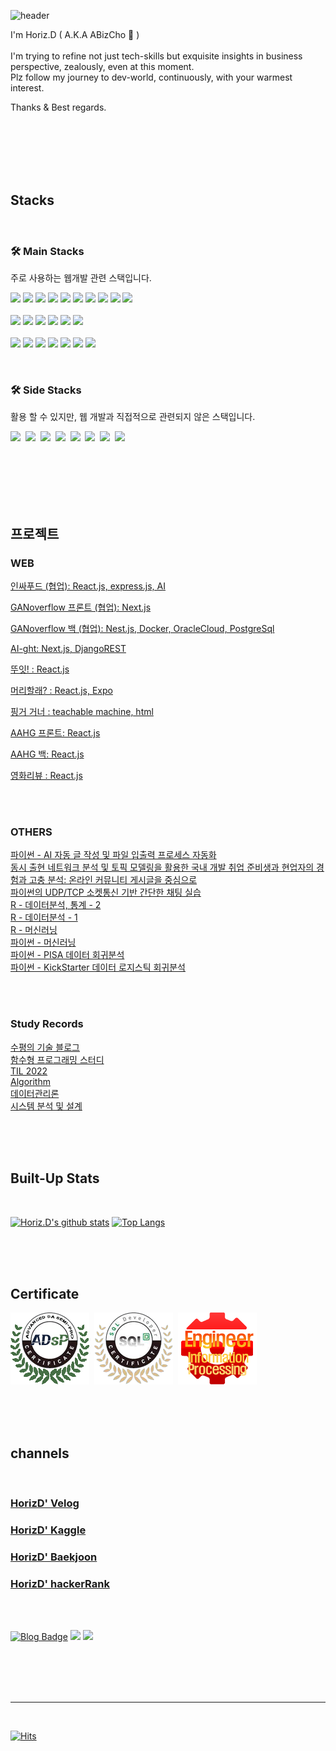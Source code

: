 ![header](https://capsule-render.vercel.app/api?type=waving&color=0:12c2e9,50:c471ed,80:f7797d&height=150&section=header&text=Hi!%20It's%20me%20Horiz.D!&fontSize=30&fontColor=ffffff&fontAlignY=35)

I'm Horiz.D ( A.K.A ABizCho 🌰 ) <br><br>
I'm trying to refine not just tech-skills but exquisite insights in business perspective, zealously, even at this moment. <br>
Plz follow my journey to dev-world, continuously, with your warmest interest.

Thanks & Best regards.
<br><br><br><br>

<br><br>

## Stacks
<br>

### 🛠 Main Stacks
주로 사용하는 웹개발 관련 스택입니다.
<br>
<p>
  <div>
     <img src="https://img.shields.io/badge/NextJS-000000?style=flat-square&logo=Next.js&logoColor=white"/></a>
     <img src="https://img.shields.io/badge/ReactJS-61DAFB?style=flat-square&logo=React&logoColor=white"/></a>
     <img src="https://img.shields.io/badge/Redux-764ABC?style=flat-square&logo=Redux&logoColor=white"/></a>
     <img src="https://img.shields.io/badge/Recoil-3578E5?style=flat-square&logo=Recoil&logoColor=white"/>
     <img src="https://img.shields.io/badge/Javascript-ffb13b?style=flat-square&logo=javascript&logoColor=white"/></a>
     <img src="https://img.shields.io/badge/typescript-3178C6?style=flat-square&logo=typescript&logoColor=white"/></a>
     <img src="https://img.shields.io/badge/HTML5-E34F26?style=flat-square&logo=HTML5&logoColor=white"/>
     <img src="https://img.shields.io/badge/CSS3-1572B6?style=flat-square&logo=CSS3&logoColor=white"/>
     <img src="https://img.shields.io/badge/styled-components-DB7093?style=flat-square&logo=styled-components&logoColor=white"/> 
     <img src="https://img.shields.io/badge/TailWind CSS-06B6D4?style=flat-square&logo=TailWind CSS&logoColor=white"/></a>

  </div>
  <br>
  <div>
     <img src="https://img.shields.io/badge/NestJS-E0234E?style=flat-square&logo=NestJS&logoColor=white"/></a>
     <img src="https://img.shields.io/badge/Django-092E20?style=flat-square&logo=Django&logoColor=white"/></a>
     <img src="https://img.shields.io/badge/Express-000000?style=flat-square&logo=Express&logoColor=white"/></a>
     <img src="https://img.shields.io/badge/Flask-000000?style=flat-square&logo=Flask&logoColor=white"/></a>
     <img src="https://img.shields.io/badge/MongoDB-47A248?style=flat-square&logo=MongoDB&logoColor=white"/></a>
     <img src="https://img.shields.io/badge/PostgreSQL-4169E1?style=flat-square&logo=PostgreSQL&logoColor=white"/></a>
  </div>
  <br>
  <div>
     <img src="https://img.shields.io/badge/Docker-2496ED?style=flat-square&logo=Docker&logoColor=white"/></a>
     <img src="https://img.shields.io/badge/Ubuntu-E95420?style=flat-square&logo=Ubuntu&logoColor=white"/></a>
     <img src="https://img.shields.io/badge/Amazon EC2-FF9900?style=flat-square&logo=Amazon EC2&logoColor=white"/></a>
     <img src="https://img.shields.io/badge/Amazon S3-569A31?style=flat-square&logo=Amazon S3&logoColor=white"/></a>
     <img src="https://img.shields.io/badge/OracleCloud-F80000?style=flat-square&logo=Oracle&logoColor=white"/></a>
     <img src="https://img.shields.io/badge/NaverCloud-03C75A?style=flat-square&logo=Naver&logoColor=white"/></a>
     <img src="https://img.shields.io/badge/Github Actions-2088FF?style=flat-square&logo=Github Actions&logoColor=white"/></a>
  </div>
</p>

<br>

### 🛠 Side Stacks
활용 할 수 있지만, 웹 개발과 직접적으로 관련되지 않은 스택입니다.
<br>
<p>
 <div >
  <img src="https://img.shields.io/badge/Python-3766AB?style=flat-square&logo=Python&logoColor=white"/></a>&nbsp
  <img src="https://img.shields.io/badge/R-276DC3?style=flat-square&logo=R&logoColor=white"/></a>&nbsp
  <img src="https://img.shields.io/badge/CUDA-76B900?style=flat-square&logo=NVIDIA&logoColor=white"/></a>&nbsp   
  <img src="https://img.shields.io/badge/TensorFlow-FF6F00?style=flat-square&logo=TensorFlow&logoColor=white"/></a>&nbsp
  <img src="https://img.shields.io/badge/scikit-learn-F7931E?style=flat-square&logo=scikit-learn&logoColor=white"/></a>&nbsp
  <img src="https://img.shields.io/badge/pandas-150458?style=flat-square&logo=pandas&logoColor=white"/></a>&nbsp
  <img src="https://img.shields.io/badge/Tableau-E97627?style=flat-square&logo=Tableau&logoColor=white"/></a>&nbsp
  <img src="https://img.shields.io/badge/C-A8B9CC?style=flat-square&logo=C&logoColor=white"/></a>&nbsp
 </div>
 <br>
 </p>
<!--<img src="https://img.shields.io/badge/심플아이콘이름-코드?style=flat-square&logo=아이콘이름&logoColor=white"/></a>&nbsp   -->

<!--https://simpleicons.org/ -심플아이콘-->


<br><br><br><br>

## 프로젝트

### WEB

[인싸푸드 (협업): React.js, express.js, AI](https://github.com/ABizCho/inssa-food-webApp)

[GANoverflow 프론트 (협업): Next.js](https://github.com/modulersYJ/ganoverflow-front)

[GANoverflow 백 (협업): Nest.js, Docker, OracleCloud, PostgreSql](https://github.com/modulersYJ/ganoverflow-back)

[AI-ght: Next.js, DjangoREST](https://github.com/ABizCho/CMD8-AIght)

[뚜잇! : React.js](https://github.com/ABizCho/DOIT-front-ReactJS)

[머리할래? : React.js, Expo](https://github.com/ABizCho/Capstone-Muri-ReactJS)

[핑거 거너 : teachable machine, html](https://github.com/ABizCho/FingerGunner_game_AI_teachableMachine)

[AAHG 프론트: React.js ](https://github.com/modulersYJ/AAHG-front-react)

[AAHG 백: React.js ](https://github.com/modulersYJ/AAHG-server-django)

[영화리뷰 : React.js](https://github.com/ABizCho/movie-review-React)

<br><br>

### OTHERS

[파이썬 - AI 자동 글 작성 및 파일 입출력 프로세스 자동화](https://github.com/ABizCho/pyPpAndPc) <br>
[동시 출현 네트워크 분석 및 토픽 모델링을 활용한 국내 개발 취업 준비생과 현업자의 경험과 고충 분석: 온라인 커뮤니티 게시글을 중심으로](https://github.com/ABizCho/SMA_2022summerProject) <br>
[파이썬의 UDP/TCP 소켓통신 기반 간단한 채팅 실습](https://github.com/ABizCho/socket-chat-py) <br>
[R - 데이터분석, 통계 - 2](https://github.com/ABizCho/R_DA_RProgramming) <br>
[R - 데이터분석 - 1](https://github.com/ABizCho/R_DA_statistics) <br>
[R - 머신러닝](https://github.com/ABizCho/R_DA_ML/tree/main/Assignments) <br>
[파이썬 - 머신러닝](https://github.com/ABizCho/py_machineLearning) <br>
[파이썬 - PISA 데이터 회귀분석](https://github.com/ABizCho/PyDA_PISA_LinearRegreAndEDA) <br>
[파이썬 - KickStarter 데이터 로지스틱 회귀분석](https://github.com/ABizCho/PyDA_KickStarter_LogisticRegreAndEDA/blob/main/Kickstarter_LogisticRegreAndEDA.ipynb) <br>

<br><br>

### Study Records

[수평의 기술 블로그](https://velog.io/@he1256) <br>
[함수형 프로그래밍 스터디](https://github.com/horizontal-library/functional-programming-in-javascript/blob/main/README.md) <br>
[TIL 2022](https://github.com/ABizCho/2022-TIL/blob/main/README.md) <br>
[Algorithm](https://github.com/ABizCho/Baekjoon_List) <br>
[데이터관리론](https://github.com/ABizCho/DataOps) <br>
[시스템 분석 및 설계](https://github.com/ABizCho/System_Analysis_Design) <br>

<br><br><br>


## Built-Up Stats 
<br>

[![Horiz.D's github stats](https://github-readme-stats.vercel.app/api?username=YebinKim&count_private=true&custom_title=Horiz.D's&nbsp;github&nbsp;👀&bg_color=30,92a8d1,f7cac9&title_color=fff&text_color=fff)](https://github.com/anuraghazra/github-readme-stats)
[![Top Langs](https://github-readme-stats.vercel.app/api/top-langs/?username=ABizCho&layout=compact&custom_title=My&nbsp;Language&nbsp;⌨️&bg_color=30,f7cac9,92a8d1&title_color=fff&text_color=fff)](https://github.com/anuraghazra/github-readme-stats) 

<br><br><br>


## Certificate 
<p>
   <a href="https://github.com/ABizCho/ABizCho/blob/main/src/img_adsp.PNG"><img src="https://github.com/ABizCho/ABizCho/blob/main/src/logo_adsp.png?raw=true"/></a>&nbsp
   <a href="https://github.com/ABizCho/ABizCho/blob/main/src/img_sqld.PNG?raw=true"><img src="https://github.com/ABizCho/ABizCho/blob/main/src/logo_sqld.png?raw=true"/></a>&nbsp
      <a href="https://github.com/ABizCho/ABizCho/blob/main/src/img_%EC%A0%95%EC%B2%98%EA%B8%B0.png"><img src="https://github.com/ABizCho/ABizCho/blob/main/src/logo_%EC%A0%95%EC%B2%98%EA%B8%B0.png?raw=true"/></a>&nbsp
</p>
<br><br><br>


## channels
<br>

### [HorizD' Velog](https://velog.io/@he1256) 
### [HorizD' Kaggle](https://www.kaggle.com/dsshelter) 
### [HorizD' Baekjoon](https://www.acmicpc.net/user/he1236)
### [HorizD' hackerRank](https://www.hackerrank.com/he1236) 

<br><br>



[![Blog Badge](https://img.shields.io/badge/-Blog-92a8d1?logo=naver&logoColor=white&link=https://blog.naver.com/he12569)](https://blog.naver.com/he12569)
<a href="https://velog.io/@he1256"><img src="https://img.shields.io/badge/Tech%20Blog-11B48A?style=flat-square&logo=Vimeo&logoColor=white&link=https://velog.io/@he1256"/></a>
<a href="mailto:he1236@ajou.ac.kr"><img src="https://img.shields.io/badge/Gmail-d14836?style=flat-square&logo=Gmail&logoColor=white&link=he1236@ajou.ac.kr"/></a>

<br><br><br><br>

---
<br>

[![Hits](https://hits.seeyoufarm.com/api/count/incr/badge.svg?url=https%3A%2F%2Fgithub.com%2FABizCho&count_bg=%2379C83D&title_bg=%23555555&icon=&icon_color=%23E7E7E7&title=hits&edge_flat=false)](https://hits.seeyoufarm.com)



